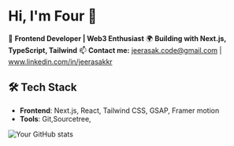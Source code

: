 # Hi, I'm Four 👋

🚀 **Frontend Developer | Web3 Enthusiast**
🌍 **Building with Next.js, TypeScript, Tailwind**
📫 **Contact me:** jeerasak.code@gmail.com | www.linkedin.com/in/jeerasakkr

## 🛠️ Tech Stack
- **Frontend**: Next.js, React, Tailwind CSS, GSAP, Framer motion
- **Tools**: Git,Sourcetree, 

![Your GitHub stats](https://github-readme-stats.vercel.app/api?username=FourSqweez&show_icons=true&theme=dark)

